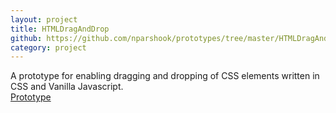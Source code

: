 ```yaml
---
layout: project
title: HTMLDragAndDrop
github: https://github.com/nparshook/prototypes/tree/master/HTMLDragAndDrop
category: project
---
```

A prototype for enabling dragging and dropping of CSS elements written in CSS and Vanilla Javascript.  
[Prototype](/prototypes/HTMLDragAndDrop/prototype.html)
